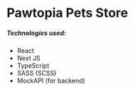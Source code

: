 <!-- ![alt text](https://i.imgur.com/gsV9p4D.jpg) -->

# Pawtopia Pets Store

##### Technologies used:

- React
- Next JS
- TypeScript
- SASS (SCSS)
- MockAPI (for backend)

<!-- Demo: [next-monito.vercel.app](http://next-monito.vercel.app/) -->
